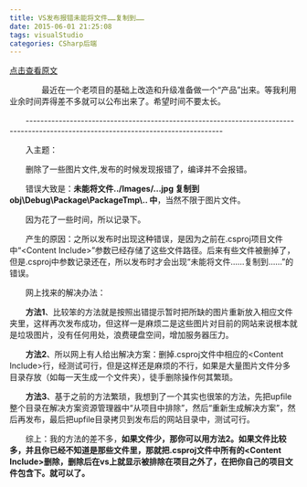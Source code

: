 ```yaml
---
title: VS发布报错未能将文件……复制到……
date: 2015-06-01 21:25:08
tags: visualStudio
categories: CSharp后端
---
```

[点击查看原文](https://www.cnblogs.com/bugzone/p/notfund.html)

<div id="cnblogs_post_body" class="blogpost-body ">
    <p>　　　　最近在一个老项目的基础上改造和升级准备做一个“产品”出来。等我利用业余时间弄得差不多就可以公布出来了。希望时间不要太长。</p>
<p>　　-----------------------------------------------------------------------------------------------------------------------------------</p>
<p>　　入主题：</p>
<p>　　删除了一些图片文件,发布的时候发现报错了，编译并不会报错。</p>
<p>　　错误大致是：<strong>未能将文件../Images/...jpg 复制到 obj\Debug\Package\PackageTmp\.. 中</strong>，当然不限于图片文件。</p>
<p>　　因为花了一些时间，所以记录下。</p>
<p>　　产生的原因：之所以发布时出现这种错误，是因为之前在<span lang="EN-US">.csproj项目文件中“<span lang="EN-US">&lt;<span lang="EN-US">Content Include&gt;”参数已经存储了这些文件路径。后来有些文件被删掉了，但是.csproj中参数记录还在，所以发布时才会出现“未能将文件……复制到……”的错误。</span></span></span></p>
<p>　　网上找来的解决办法：</p>
<p align="left"><strong>　　方法1</strong>、比较笨的方法就是按照出错提示暂时把所缺的图片重新放入相应文件夹里，这样再次发布成功，但这样一是麻烦二是这些图片对目前的网站来说根本就是垃圾图片，没有任何用处，浪费硬盘空间，增加服务器压力。</p>
<p align="left"><strong>　　方法2</strong>、所以网上有人给出解决方案：删掉.csproj文件中相应的&lt;Content Include&gt;行，经测试可行，但是这样还是麻烦的不行，如果是大量图片文件分多目录存放（如每一天生成一个文件夹），徒手删除操作何其繁琐。</p>
<p align="left"><strong>　　方法3</strong>、基于之前的方法繁琐，我想到了一个其实也很笨的方法，先把upfile整个目录在解决方案资源管理器中“从项目中排除”，然后“重新生成解决方案”，然后再发布，最后把upfile目录拷贝到发布后的网站目录中，测试可行。</p>
<p align="left">　　综上：我的方法的差不多，<strong>如果文件少，那你可以用方法2。如果文件比较多，并且你已经不知道是那些文件里，那就把.csproj文件中所有的&lt;Content Include&gt;删除，删除后在vs上就显示被排除在项目之外了，在把你自己的项目文件包含下。就可以了。</strong></p>
<p align="left"><strong>　　</strong></p>
</div>